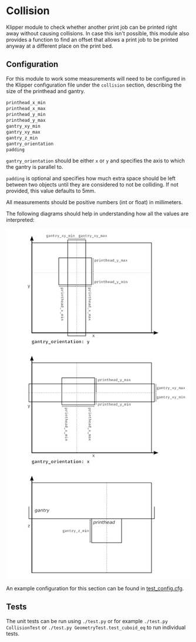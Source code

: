 # Collision

Klipper module to check whether another print job can be printed right away
without causing collisions. In case this isn't possible, this module also
provides a function to find an offset that allows a print job to be printed
anyway at a different place on the print bed.

## Configuration

For this module to work some measurements will need to be configured in the
Klipper configuration file under the `collision` section, describing the size of
the printhead and gantry.

```
printhead_x_min
printhead_x_max
printhead_y_min
printhead_y_max
gantry_xy_min
gantry_xy_max
gantry_z_min
gantry_orientation
padding
```

`gantry_orientation` should be either `x` or `y` and specifies the axis to which
the gantry is parallel to.

`padding` is optional and specifies how much extra space should be left between
two objects until they are considered to not be colliding. If not provided, this
value defaults to 5mm.

All measurements should be positive numbers (int or float) in millimeters.

The following diagrams should help in understanding how all the values are
interpreted:

![Diagrams for configuration](diagrams.png)

An example configuration for this section can be found in 
[test_config.cfg](test_config.cfg).

## Tests

The unit tests can be run using `./test.py` or for example `./test.py
CollisionTest` or `./test.py GeometryTest.test_cuboid_eq` to run individual
tests.
